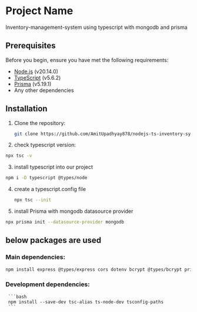 # Project Name
Inventory-management-system using typescript with mongodb and prisma


## Prerequisites

Before you begin, ensure you have met the following requirements:

- [Node.js](https://nodejs.org/) (v20.14.0)
- [TypeScript](https://www.typescriptlang.org/) (v5.6.2)
- [Prisma](https://www.prisma.io/) (v5.19.1)
- Any other dependencies

## Installation

1. Clone the repository:

   ```bash
   git clone https://github.com/AmitUpadhyay878/nodejs-ts-inventory-sysntem-092024.git

   ```

 2. check typescript version:

  ```bash 
  npx tsc -v
  ```

 3. install typescript into our project
   ```bash
   npm i -D typescript @types/node   
   ```

 4. create a typescript.config file

    ```bash
    npx tsc --init   
    ```
 
 5. install Prisma with mongodb datasource provider

   ```bash
   npx prisma init --datasource-provider mongodb      
   ```

 ## below packages are used
  ### Main dependencies:

   ```bash
  npm install express @types/express cors dotenv bcrypt @types/bcrypt prisma @prisma/client
  ```

  ### Development dependencies:
   
     ```bash   
     npm install --save-dev tsc-alias ts-node-dev tsconfig-paths 
     ```  
